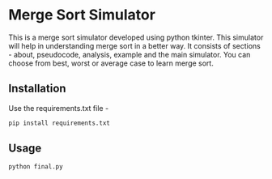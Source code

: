 # Merge Sort Simulator
This is a merge sort simulator developed using python tkinter. This simulator will help in understanding merge sort in a better way. 
It consists of sections - about, pseudocode, analysis, example and the main simulator.
You can choose from best, worst or average case to learn merge sort.

## Installation

Use the requirements.txt file - 
```bash
pip install requirements.txt
```

## Usage

```python
python final.py
```
